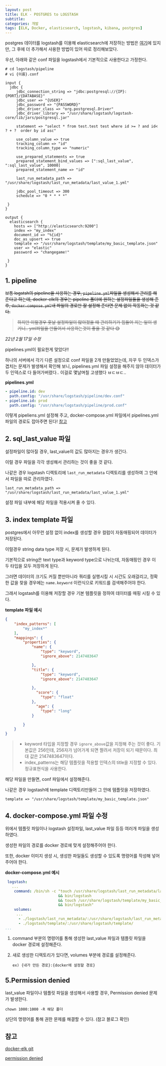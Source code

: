 ```yaml
---
layout: post
title: ELK - POSTGRES to LOGSTASH
subtitle: 
categories: 개발
tags: [ELK, Docker, elasticsearch, logstash, kibana, postgres]
---
```




postgres 데이터를 logstash를 이용해 elasticsearch에 저장하는 방법은 [여기](http://doohee94.github.io/개발/2021/09/27/DOCKER에서-ELK-설치-및-사용하기.html)에 있지만, 그 후에 더 추가해서 사용한 방법이 있어 따로 정리해보았다. 



우선, 아래와 같은 conf 파일을 logstash에서 기본적으로 사용한다고 가정한다. 

```text
# cd logstash/pipeline
# vi {이름}.conf
```

```text
input {
  jdbc {
     jdbc_connection_string => "jdbc:postgresql://{IP}:{PORT}/{DATABASE}"
     jdbc_user => "{USER}"
     jdbc_password => "{PASSWORD}"
     jdbc_driver_class => "org.postgresql.Driver"
     jdbc_driver_library => "/usr/share/logstash/logstash-core/lib/jars/postgresql.jar"

     statement => "select * from test.test test where id >= ? and id< ? + ?  order by id asc"

     use_column_value => true
     tracking_column => "id"
     tracking_column_type => "numeric"

     use_prepared_statements => true
     prepared_statement_bind_values => [":sql_last_value", ":sql_last_value", 10000]
     prepared_statement_name => "id"

     last_run_metadata_path => "/usr/share/logstash/last_run_metadata/last_value_1.yml"

     jdbc_pool_timeout => 300
     schedule => "0 * * * *"

 }
}

output {
  elasticsearch {
    hosts => ["http://elasticsearch:9200"]
    index => "my_index"
    document_id => "%{id}"
    doc_as_upsert => true
    template => "/usr/share/logstash/template/my_basic_template.json"
    user => "elastic"
    password => "changegame!"

 }
}
```



## 1. pipeline

~~보통 logstsh의 pipeline을 사용하는 경우, `pipeline.yml`파일을 생성해서 관리를 해준다고 하는데, docker-elk의 경우는 pipeline 폴더에 원하는 설정파일들을 생성해 준 후,  `docker-compose.yml`내 파일의 경로만 잘 설정해 준다면 문제 없이 작동하는 것 같다.~~ 

> ~~하지만 이럴경우 훗날 설정파일이 많아졌을 때 관리하기가 힘들어 지는 일이 생기니.. yml파일을 만들어서 사용하는것이 좋을 것 같다 😅~~

*22년 2월 17일 수정*

pipelines.yml이 필요한게 맞았다!!

하나의 서버에서 각기 다른 설정으로 conf 파일을 2개 만들었었는데, 자꾸 두 인덱스가 겹치는 문제가 발생해서 확인해 보니, pipelines.yml 파일 설정을 해주지 않아 데이터가 두 인덱스로 다 들어가버렸다.. 이걸로 몇날며칠 고생했다 ㅂㄷㅂㄷ.. 

**pipelines.yml**

```yaml
- pipeline.id: dev
  path.config: "/usr/share/logstash/pipeline/dev.conf"
- pipeline.id: prod
  path.config: "/usr/share/logstash/pipeline/prod.conf"

```

이렇게 pipeliens.yml 설정해 주고, docker-compose.yml 파일에서 pipelines.yml 파일의 경로도 잡아주면 된다! [참고](https://psawesome.tistory.com/70)



## 2. sql_last_value 파일 

설정파일이 많아질 경우, last_value의 값도 많아지는 경우가 생긴다. 

이럴 경우 파일을 각각 생성해서 관리하는 것이 좋을 것 같다. 

나같은 경우 logstash 디렉토리에 `last_run_metadata` 디렉토리를 생성하여 그 안에서 파일을 따로 관리하였다. 

```text
last_run_metadata_path => "/usr/share/logstash/last_run_metadata/last_value_1.yml"
```

설정 파일 내부에 해당 파일을 적용시켜 줄 수 있다. 



## 3. index template 파일

postgres에서 아무런 설정 없이 index를 생성할 경우 컬럼이 자동매핑되어 데이터가 저장된다. 

이럴경우 string data type 저장 시, 문제가 발생하게 된다. 

기본적으로 string은 text type과 keyword type으로 나뉘는데, 자동매핑인 경우 이 두 타입을 모두 저장하게 된다. 

그러면 데이터의 크기도 커질 뿐만아니라 쿼리를 실행시킬 시 시간도 오래걸리고, 정확한 값을 찾을 경우에는 `name.keyword` 이런식으로 키워드를 검색해주어야 한다. 

그래서 logstash를 이용해 저장할 경우 기본 템플릿을 정하여 데이터를 매핑 시킬 수 있다. 



**template 파일 예시**

```json
{
    "index_patterns": [
        "my_index*"
    ],
    "mappings": {
        "properties": {
            "name": {
                "type": "keyword",
                "ignore_above": 2147483647

            },
            "title": {
                "type": "keyword",
                "ignore_above": 2147483647

            },
              "score": {
                "type": "float"
            },
              "age": {
                "type": "long"
            }

        }
    }
}
```

> - keyword 타입을 지정할 경우 `ignore_above`값을 지정해 주는 것이 좋다. 기본값은 256인데, 256자가 넘어가게 되면 짤려서 저장이 되기 때문이다. 최대 값은 2147483647이다. 
> - index_patterns는 해당 템플릿을 적용할 인덱스의 title을 지정할 수 있다. 정규표현식을 사용한다. 



해당 파일을 만들면, conf 파일에서 설정해준다. 

나같은 경우 logstash에 template 디렉토리만들어 그 안에 템플릿을 저장하였다. 

```text
template => "/usr/share/logstash/template/my_basic_template.json"
```



## 4. docker-compose.yml 파일 수정

위에서 템플릿 파일이나 logstash 설정파일, last_value 파일 등등 여러개 파일을 생성하였다. 

생성한 파일의 경로를 docker 경로에 맞게 설정해주어야 한다. 

또한, docker 이미지 생성 시, 생성한 파일들도 생성할 수 있도록 명령어를 작성해 넣어주어야 한다. 



**docker-compose.yml 예시**

```yaml
 logstash:
   ...
    command: /bin/sh -c "touch /usr/share/logstash/last_run_metadata/last_value_1.yml
                        && bin/logstash
                        && touch /usr/share/logstash/template/my_basic_template.json
                        && bin/logstash"
    volumes:
     ...
      - ./logstash/last_run_metadata/:/usr/share/logstash/last_run_metadata/
      - ./logstash/template/:/usr/share/logstash/template/
...

```

1. command 부분의 명령어를 통해 생성한 last_value 파일과 템플릿 파일을 docker 경로에 설정해준다. 

2. 새로 생성한 디렉토리가 있다면,  volumes 부분에 경로를 설정해준다. 

   `ex) {내가 만든 경로}:{docker에 설정할 경로}`



## 5.Permission denied

last_value 파일이나 템플릿 파일을 생성해서 사용할 경우, Permission denied 문제가 발생한다. 

```text
chown 1000:1000 -R 해당 폴더
```

상단의 명령어를 통해 권한 문제를 해결할 수 있다. (참고 블로그 확인)



## 참고

[docker-elk git](https://github.com/deviantony/docker-elk)

[permission denied](https://epicarts.tistory.com/66)